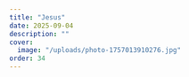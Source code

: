 ```yaml
---
title: "Jesus"
date: 2025-09-04
description: ""
cover:
  image: "/uploads/photo-1757013910276.jpg"
order: 34
---
```


